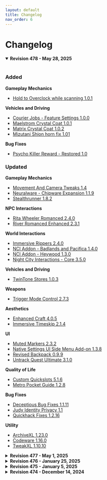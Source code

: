 ```yaml
---
layout: default
title: Changelog
nav_order: 6
---
```


# Changelog

<details open>
<summary><strong>Revision 478 - May 28, 2025</strong></summary>
<br>

### Added

**Gameplay Mechanics**
- [Hold to Overclock while scanning 1.0.1](https://www.nexusmods.com/cyberpunk2077/mods/21656)

**Vehicles and Driving**
- [Courier Jobs - Feature Settings 1.0.0](https://www.nexusmods.com/cyberpunk2077/mods/21707)
- [Maelstrom Crystal Coat 1.0.1](https://www.nexusmods.com/cyberpunk2077/mods/21351)
- [Matrix Crystal Coat 1.0.2](https://www.nexusmods.com/cyberpunk2077/mods/21319)
- [Mizutani Shion horn fix 1.01](https://www.nexusmods.com/cyberpunk2077/mods/21518)

**Bug Fixes**
- [Psycho Killer Reward - Restored 1.0](https://www.nexusmods.com/cyberpunk2077/mods/15497)

### Updated

**Gameplay Mechanics**
- [Movement And Camera Tweaks 1.4](https://www.nexusmods.com/cyberpunk2077/mods/4039)
- [Neuralware - Chipware Expansion 1.1.9](https://www.nexusmods.com/cyberpunk2077/mods/19798)
- [Stealthrunner 1.8.2](https://www.nexusmods.com/cyberpunk2077/mods/7616)

**NPC Interactions**
- [Rita Wheeler Romanced 2.4.0](https://www.nexusmods.com/cyberpunk2077/mods/9191)
- [River Romanced Enhanced 2.3.1](https://www.nexusmods.com/cyberpunk2077/mods/4870)

**World Interactions**
- [Immersive Rippers 2.4.0](https://www.nexusmods.com/cyberpunk2077/mods/7064)
- [NCI Addon - Badlands and Pacifica 1.4.0](https://www.nexusmods.com/cyberpunk2077/mods/15138)
- [NCI Addon - Heywood 1.3.0](https://www.nexusmods.com/cyberpunk2077/mods/14806)
- [Night City Interactions - Core 3.5.0](https://www.nexusmods.com/cyberpunk2077/mods/5519)

**Vehicles and Driving**
- [TwinTone Stores 1.0.3](https://www.nexusmods.com/cyberpunk2077/mods/19992)

**Weapons**
- [Trigger Mode Control 2.7.3](https://www.nexusmods.com/cyberpunk2077/mods/13077)

**Aesthetics**
- [Enhanced Craft 4.0.5](https://www.nexusmods.com/cyberpunk2077/mods/4378)
- [Immersive Timeskip 2.1.4](https://www.nexusmods.com/cyberpunk2077/mods/5115)

**UI**
- [Muted Markers 2.3.2](https://www.nexusmods.com/cyberpunk2077/mods/1727)
- [Native Settings UI Side Menu Add-on 1.3.8](https://www.nexusmods.com/cyberpunk2077/mods/16218)
- [Revised Backpack 0.9.9](https://www.nexusmods.com/cyberpunk2077/mods/17642)
- [Untrack Quest Ultimate 3.1.0](https://www.nexusmods.com/cyberpunk2077/mods/6328)

**Quality of Life**
- [Custom Quickslots 5.1.6](https://www.nexusmods.com/cyberpunk2077/mods/3096)
- [Metro Pocket Guide 1.2.8](https://www.nexusmods.com/cyberpunk2077/mods/11882)

**Bug Fixes**
- [Deceptious Bug Fixes 1.1.11](https://www.nexusmods.com/cyberpunk2077/mods/18318)
- [Judy Identity Privacy 1.1](https://www.nexusmods.com/cyberpunk2077/mods/17486)
- [Quickhack Fixes 1.2.16](https://www.nexusmods.com/cyberpunk2077/mods/18290)

**Utility**
- [ArchiveXL 1.23.0](https://www.nexusmods.com/cyberpunk2077/mods/4198)
- [Codeware 1.16.0](https://www.nexusmods.com/cyberpunk2077/mods/7780)
- [TweakXL 1.10.10](https://www.nexusmods.com/cyberpunk2077/mods/4197)

</details>

<details>
<summary><strong>Revision 477 - May 1, 2025</strong></summary>
<br>

### Added

**Gameplay Mechanics**
- [Better Movement - QOL Jog 1.0](https://www.nexusmods.com/cyberpunk2077/mods/20234)
- [Neuralware - Chipware Expansion 1.1.6](https://www.nexusmods.com/cyberpunk2077/mods/19798)
- [Pyromania Unchained 1.1.3](https://www.nexusmods.com/cyberpunk2077/mods/19517)
- [Radial Breach 1.0.1](https://www.nexusmods.com/cyberpunk2077/mods/21077)

**NPC Interactions**
- [Gone Away - Better Partner Suspended Behaviour 0.9.0](https://www.nexusmods.com/cyberpunk2077/mods/19412)

**World Interactions**
- [Immersive Bartenders 2.0.0](https://www.nexusmods.com/cyberpunk2077/mods/7203)
- [Immersive Bartenders - Dogtown 2.0.0](https://www.nexusmods.com/cyberpunk2077/mods/10372)
- [NCI Addon - City Center 1.0.0](https://www.nexusmods.com/cyberpunk2077/mods/21018)
- [Pachinko Button - Gambling System 1.1.0](https://www.nexusmods.com/cyberpunk2077/mods/19889)
- [Playable Blackjack - Gambling System 1.0.7](https://www.nexusmods.com/cyberpunk2077/mods/19575)

**Vehicles and Driving**
- [Fixed NPC Vehicle Reactions 1.0.0](https://www.nexusmods.com/cyberpunk2077/mods/19530)
- [TwinTone Stores 1.0.2](https://www.nexusmods.com/cyberpunk2077/mods/19992)

**Weapons**
- [Gold Machetes for Valentinos 1.0](https://www.nexusmods.com/cyberpunk2077/mods/19377)
- [Jackie's Machete 1.0.1](https://www.nexusmods.com/cyberpunk2077/mods/19608)
- [Mox Cache - New Iconic Weapons 1.0.0](https://www.nexusmods.com/cyberpunk2077/mods/20073)
- [Tyger Cache - New Iconic Weapons 1.0.0](https://www.nexusmods.com/cyberpunk2077/mods/20827)

**Cyberware**
- [Alternative Berserk 1.0.1](https://www.nexusmods.com/cyberpunk2077/mods/20393)
- [Berserk Unchained - Remove tunnelvision from VFX 0](https://www.nexusmods.com/cyberpunk2077/mods/14203)

**Aesthetics**
- [Cutscene Weapon Swapper 1.4.1](https://www.nexusmods.com/cyberpunk2077/mods/20743)

**UI**
- [Better Quality Sort 1.1.1](https://www.nexusmods.com/cyberpunk2077/mods/20267)
- [Quickhacks sort by slot 0.0.0.3](https://www.nexusmods.com/cyberpunk2077/mods/11425)

**Quality of Life**
- [Mute Menu Humming - Mute Menu Inventory and Scan Humming 1.2](https://www.nexusmods.com/cyberpunk2077/mods/18781)

**Bug Fixes**
- [Bolt Shot FX Reset Fix 1.1.3](https://www.nexusmods.com/cyberpunk2077/mods/19036)
- [Bug Fix - Base Fists and Arm Cyberware Attack Speed Fix 2.12.2024.04.09](https://www.nexusmods.com/cyberpunk2077/mods/14130)
- [Disappearing Enemy Health Bar Fix LHUD 1.0](https://www.nexusmods.com/cyberpunk2077/mods/19815)
- [Disappearing Enemy Health Bar Fix - Show Player Health Bar When Scanning 1.1](https://www.nexusmods.com/cyberpunk2077/mods/19815)
- [Disappearing NPC and Vehicle Fix - Ultra Light 1.0](https://www.nexusmods.com/cyberpunk2077/mods/19628)
- [Hammers are not bats 1.0.2](https://www.nexusmods.com/cyberpunk2077/mods/20217)
- [Mod Settings - Gallery Patch 1.0.0](https://www.nexusmods.com/cyberpunk2077/mods/21169)

**Utility**
- [VendorsXL 1.0.2](https://www.nexusmods.com/cyberpunk2077/mods/19679)

### Updated

**Gameplay Mechanics**
- [Buttslinger Quickmelee 2.0.0](https://www.nexusmods.com/cyberpunk2077/mods/10556)
- [Keep Drawing The Line 3.4.1](https://www.nexusmods.com/cyberpunk2077/mods/7198)
- [Keep Drawing The Line - Invisible Standby Line alt](https://www.nexusmods.com/cyberpunk2077/mods/7198)
- [Melee Attacks Fixes And Enhancements 0.37](https://www.nexusmods.com/cyberpunk2077/mods/16921)
- [Overclock Overheat 1.6.0](https://www.nexusmods.com/cyberpunk2077/mods/14255)
- [Ricochet Redux 4.1.1](https://www.nexusmods.com/cyberpunk2077/mods/7197)
- [Stealthrunner 1.8.1](https://www.nexusmods.com/cyberpunk2077/mods/7616)
- [Trace Position Overhaul 2.1.1](https://www.nexusmods.com/cyberpunk2077/mods/12445)
- [SynthDose 1.3.9](https://www.nexusmods.com/cyberpunk2077/mods/14094)

**Enemies and Difficulty**
- [Random Netrunners 1.2.1](https://www.nexusmods.com/cyberpunk2077/mods/16475)

**NPC Interactions**
- [Apartment Cats - Corpo Plaza 2.2.1](https://www.nexusmods.com/cyberpunk2077/mods/6329)
- [Apartment Cats - Custom Cats 1.3.0](https://www.nexusmods.com/cyberpunk2077/mods/6837)
- [Apartment Cats - Japantown 2.2.2](https://www.nexusmods.com/cyberpunk2077/mods/6493)
- [Apartment Cats - Northside Motel 2.2.1](https://www.nexusmods.com/cyberpunk2077/mods/6379)
- [Apartment Cats - The Glen 2.1.1](https://www.nexusmods.com/cyberpunk2077/mods/6276)
- [Flaming Crotch Man Romanced 1.3.0](https://www.nexusmods.com/cyberpunk2077/mods/9573)
- [I Really Want To Stay At Your House - Judy 3.4.0](https://www.nexusmods.com/cyberpunk2077/mods/8753)
- [I Really Want To Stay At Your House - Kerry 3.3.0](https://www.nexusmods.com/cyberpunk2077/mods/8806)
- [I Really Want To Stay At Your House - Panam 3.3.0](https://www.nexusmods.com/cyberpunk2077/mods/8775)
- [I Really Want To Stay At Your House - River 3.3.0](https://www.nexusmods.com/cyberpunk2077/mods/8826)
- [Judy Romanced Enhanced 2.3.3](https://www.nexusmods.com/cyberpunk2077/mods/4508)
- [Panam Romanced Enhanced 2.4.0](https://www.nexusmods.com/cyberpunk2077/mods/4626)
- [Pet Your Cat 2.3.0](https://www.nexusmods.com/cyberpunk2077/mods/6198)
- [River Romanced Enhanced 2.3.0](https://www.nexusmods.com/cyberpunk2077/mods/4870)
- [Romance Hangouts Enhanced 2.1.2](https://www.nexusmods.com/cyberpunk2077/mods/11590)

**World Interactions**
- [Immersive Food Vendors 1.1.1h](https://www.nexusmods.com/cyberpunk2077/mods/7322)
- [Immersive Food Vendors - Dogtown 1.0.3](https://www.nexusmods.com/cyberpunk2077/mods/10393)
- [Immersive Rippers 2.3.0](https://www.nexusmods.com/cyberpunk2077/mods/7064)
- [NCI Addon - Heywood 1.2.0](https://www.nexusmods.com/cyberpunk2077/mods/14806)
- [NCI Addon - Santo Domingo 1.1.0](https://www.nexusmods.com/cyberpunk2077/mods/19005)
- [Night City Interactions - Core 3.4.0](https://www.nexusmods.com/cyberpunk2077/mods/5519)

**Weapons**
- [Better Chimera Mods 1.1.1](https://www.nexusmods.com/cyberpunk2077/mods/18209)
- [Extra Iconics 2.0.2](https://www.nexusmods.com/cyberpunk2077/mods/15889)
- [Nomad Cache - New Iconic Weapons 1.0.1](https://www.nexusmods.com/cyberpunk2077/mods/19234)
- [Ronin 1.0.1](https://www.nexusmods.com/cyberpunk2077/mods/18595)
- [Trigger Mode Control 2.7.2](https://www.nexusmods.com/cyberpunk2077/mods/13077)

**Cyberware**
- [Berserk Unchained 2.3.1](https://www.nexusmods.com/cyberpunk2077/mods/14203)
- [Berserk Unchained - Partial CD cd-2.0.1](https://www.nexusmods.com/cyberpunk2077/mods/14203)
- [Black Chrome 1.1.8](https://www.nexusmods.com/cyberpunk2077/mods/16031)
- [Extra Berserks 1.2.1](https://www.nexusmods.com/cyberpunk2077/mods/14236)
- [Extra Hands 2.1.1](https://www.nexusmods.com/cyberpunk2077/mods/12325)
- [Jarngreipr 1.3.2](https://www.nexusmods.com/cyberpunk2077/mods/12591)
- [Optical Camo Realism and Utility - Camo Partial CD cd-2.0.1](https://www.nexusmods.com/cyberpunk2077/mods/15308)

**Aesthetics**
- [Immersive Timeskip 2.1.3](https://www.nexusmods.com/cyberpunk2077/mods/5115)
- [Preem Scopes 0.17.2](https://www.nexusmods.com/cyberpunk2077/mods/10021)

**UI**
- [Fading Crosshairs 1.2.2](https://www.nexusmods.com/cyberpunk2077/mods/16092)
- [Inventory Adjustments Hub 1.1](https://www.nexusmods.com/cyberpunk2077/mods/19632)
- [Limited HUD 2.18.0](https://www.nexusmods.com/cyberpunk2077/mods/2592)
- [Native Settings UI Side Menu Add-on 1.3.7](https://www.nexusmods.com/cyberpunk2077/mods/16218)
- [Quickhack Loadouts 1.4.0](https://www.nexusmods.com/cyberpunk2077/mods/11682)
- [Revised Backpack 0.9.8](https://www.nexusmods.com/cyberpunk2077/mods/17642)

**Quality of Life**
- [Custom Quickslots 5.1.5](https://www.nexusmods.com/cyberpunk2077/mods/3096)
- [Smarter Scrapper 2.3.5](https://www.nexusmods.com/cyberpunk2077/mods/2687)

**Bug Fixes**
- [Deceptious Bug Fixes 1.1.10](https://www.nexusmods.com/cyberpunk2077/mods/18318)
- [Fix Advert Animations 1.1](https://www.nexusmods.com/cyberpunk2077/mods/17726)
- [Quickhack Fixes 1.2.10](https://www.nexusmods.com/cyberpunk2077/mods/18290)

**Utility**
- [ArchiveXL 1.22.0](https://www.nexusmods.com/cyberpunk2077/mods/4198)
- [redscript 0.5.28](https://www.nexusmods.com/cyberpunk2077/mods/1511)
- [Reflex is Cool 1.0.2](https://www.nexusmods.com/cyberpunk2077/mods/15963)
- [TweakXL 1.10.9](https://www.nexusmods.com/cyberpunk2077/mods/4197)

### Removed

- [Artistic 1.4.0](https://www.nexusmods.com/cyberpunk2077/mods/13066)
- [Authentic Shift 2.12.39](https://www.nexusmods.com/cyberpunk2077/mods/6823)
- [Optical Camo Realism and Utility - Stealthrunner Compatibility](https://www.nexusmods.com/cyberpunk2077/mods/15308)

</details>

<details>
<summary><strong>Revision 476 - January 25, 2025</strong></summary>
<br>

### Added

**Gameplay Mechanics**
- [Fighting Gangs Allowed - Reasonable Police 1.0](https://www.nexusmods.com/cyberpunk2077/mods/19189)

**World Interactions**
- [NCI Addon - Santo Domingo 1.0.1](https://www.nexusmods.com/cyberpunk2077/mods/19005)

**Weapons**
- [Nomad Cache - New Iconic Weapons 1.0](https://www.nexusmods.com/cyberpunk2077/mods/19234)

### Updated

**Gameplay Mechanics**
- [Keep Drawing The Line 3.3.4](https://www.nexusmods.com/cyberpunk2077/mods/7198)
- [Ricochet Redux 4.0.5](https://www.nexusmods.com/cyberpunk2077/mods/7197)

**Quests**
- [Artistic 1.4.0](https://www.nexusmods.com/cyberpunk2077/mods/13066)

**NPC Interactions**
- [I Really Want To Stay At Your House - Judy 3.3.1](https://www.nexusmods.com/cyberpunk2077/mods/8753)
- [I Really Want To Stay At Your House - Kerry 3.2.1](https://www.nexusmods.com/cyberpunk2077/mods/8806)
- [I Really Want To Stay At Your House - Panam 3.2.1](https://www.nexusmods.com/cyberpunk2077/mods/8775)
- [I Really Want To Stay At Your House - River 3.2.1](https://www.nexusmods.com/cyberpunk2077/mods/8826)
- [Panam Romanced Enhanced 2.3.3](https://www.nexusmods.com/cyberpunk2077/mods/4626)
- [Romance Hangouts Enhanced 2.1.1](https://www.nexusmods.com/cyberpunk2077/mods/11590)

**World Interactions**
- [Immersive Rippers 2.2.5](https://www.nexusmods.com/cyberpunk2077/mods/7064)
- [Immersive Rippers - Dogtown 1.2.0](https://www.nexusmods.com/cyberpunk2077/mods/10255)
- [NCI Addon - Badlands and Pacifica 1.3.3](https://www.nexusmods.com/cyberpunk2077/mods/15138)
- [NCI Addon - Heywood 1.1.3](https://www.nexusmods.com/cyberpunk2077/mods/14806)
- [Night City Interactions - Core 3.3.5](https://www.nexusmods.com/cyberpunk2077/mods/5519)
- [Parking Spots Enhanced 1.2.2](https://www.nexusmods.com/cyberpunk2077/mods/15708)

**Weapons**
- [Extra Iconics 2.0.0](https://www.nexusmods.com/cyberpunk2077/mods/15889)
- [Trigger Mode Control 2.5.0](https://www.nexusmods.com/cyberpunk2077/mods/13077)

**Aesthetics**
- [Equipment-EX 1.2.8](https://www.nexusmods.com/cyberpunk2077/mods/6945)

**UI**
- [Cleaner Main Menu and Pause Menu 2.2](https://www.nexusmods.com/cyberpunk2077/mods/10285)
- [Limited HUD 2.16.2](https://www.nexusmods.com/cyberpunk2077/mods/2592)
- [Revised Backpack 0.9.6](https://www.nexusmods.com/cyberpunk2077/mods/17642)

**Bug Fixes**
- [Deceptious Bug Fixes 1.1.5](https://www.nexusmods.com/cyberpunk2077/mods/18318)
- [Quickhack Fixes 1.2.0](https://www.nexusmods.com/cyberpunk2077/mods/18290)

**Utility**
- [ArchiveXL 1.21.1](https://www.nexusmods.com/cyberpunk2077/mods/4198)
- [Codeware 1.15.0](https://www.nexusmods.com/cyberpunk2077/mods/7780)
- [Cyber Engine Tweaks 1.35.0](https://www.nexusmods.com/cyberpunk2077/mods/107)
- [RED4ext 1.27.0](https://www.nexusmods.com/cyberpunk2077/mods/2380)

</details>

<details>
<summary><strong>Revision 475 - January 5, 2025</strong></summary>
<br>

### Added

**Gameplay Mechanics**
- [Movement And Camera Tweaks 1.35](https://www.nexusmods.com/cyberpunk2077/mods/4039)

**Quests**
- [Artistic 1.3.3](https://www.nexusmods.com/cyberpunk2077/mods/13066)

**Weapons**
- [DR-10 Wormhole Smart Revolver 1.0.2](https://www.nexusmods.com/cyberpunk2077/mods/10541)
- [Plan C - Japantown Stash Wall Fix swf-1.0](https://www.nexusmods.com/cyberpunk2077/mods/13461)
- [Ronin 1.0b-MAIN](https://www.nexusmods.com/cyberpunk2077/mods/18595)

**Cyberware**
- [Optical Camo Realism and Utility - Free Perk activations perks-1.0.0](https://www.nexusmods.com/cyberpunk2077/mods/15308)

**Quality of Life**
- [The Passenger - Feature Settings 1.1.0](https://www.nexusmods.com/cyberpunk2077/mods/18380)

**Bug Fixes**
- [Quickhack Fixes 1.1.0](https://www.nexusmods.com/cyberpunk2077/mods/18290)
- [Slow Firing Rate on Longer Saves Bug Fix 1.0.0](https://www.nexusmods.com/cyberpunk2077/mods/18768)

### Updated

**Gameplay Mechanics**
- [Stealthrunner 1.8.0](https://www.nexusmods.com/cyberpunk2077/mods/7616)
- [SynthDose 1.3.6](https://www.nexusmods.com/cyberpunk2077/mods/14094)

**Enemies and Difficulty**
- [No shooting delay 1.1](https://www.nexusmods.com/cyberpunk2077/mods/15559)

**NPC Interactions**
- [Judy Romanced Enhanced 2.3.1](https://www.nexusmods.com/cyberpunk2077/mods/4508)
- [Romance Hangouts Enhanced 2.0.1](https://www.nexusmods.com/cyberpunk2077/mods/11590)

**World Interactions**
- [Dance Off 1.1.0](https://www.nexusmods.com/cyberpunk2077/mods/10615)
- [Immersive Rippers 2.2.3](https://www.nexusmods.com/cyberpunk2077/mods/7064)

**Weapons**
- [Extra Iconics 1.2.3](https://www.nexusmods.com/cyberpunk2077/mods/15889)
- [Modular Kyubi Revamp 1.0.1](https://www.nexusmods.com/cyberpunk2077/mods/14662)

**Cyberware**
- [Heat Converter 1.2.0](https://www.nexusmods.com/cyberpunk2077/mods/11820)
- [Jarngreipr 1.3.0](https://www.nexusmods.com/cyberpunk2077/mods/12591)

**Aesthetics**
- [Immersive Timeskip 2.1.2](https://www.nexusmods.com/cyberpunk2077/mods/5115)

**UI**
- [Filter Saves by Lifepath and Type 1.5.0](https://www.nexusmods.com/cyberpunk2077/mods/3400)
- [Limited HUD 2.15.8](https://www.nexusmods.com/cyberpunk2077/mods/2592)
- [Untrack Quest Ultimate 2.7.4](https://www.nexusmods.com/cyberpunk2077/mods/6328)

**Quality of Life**
- [Flashback Fixer 1.2](https://www.nexusmods.com/cyberpunk2077/mods/16236)

**Bug Fixes**
- [Deceptious Bug Fixes 1.1.4](https://www.nexusmods.com/cyberpunk2077/mods/18318)
- [Status Bar Bug Fixes 1.7](https://www.nexusmods.com/cyberpunk2077/mods/4316)

**Utility**
- [ArchiveXL 1.19.4](https://www.nexusmods.com/cyberpunk2077/mods/4198)
- [Codeware 1.14.0](https://www.nexusmods.com/cyberpunk2077/mods/7780)
- [TweakXL 1.10.7](https://www.nexusmods.com/cyberpunk2077/mods/4197)

### Removed

- [Named Saves 2.5.0](https://www.nexusmods.com/cyberpunk2077/mods/4521)

</details>

<details>
<summary><strong>Revision 474 - December 14, 2024</strong></summary>
<br>

### Added

**Vehicles and Driving**
- [All Vehicles Can Steer 1.0.0](https://www.nexusmods.com/cyberpunk2077/mods/18210)

**Weapons**
- [Better Chimera Mods 1.1.0](https://www.nexusmods.com/cyberpunk2077/mods/18209)
- [Masamune and Nowaki Revamp 1.1.0](https://www.nexusmods.com/cyberpunk2077/mods/18208)

**Bug Fixes**
- [Deceptious Bug Fixes 1.1.1](https://www.nexusmods.com/cyberpunk2
